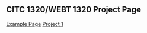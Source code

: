 ## CITC 1320/WEBT 1320 Project Page

<a href ="example/index.html">Example Page</a>
<a href ="Project 1/index.html">Project 1</a>